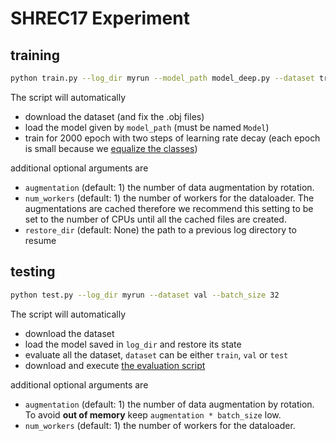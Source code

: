 # SHREC17 Experiment

## training
```bash
python train.py --log_dir myrun --model_path model_deep.py --dataset train --batch_size 32 --learning_rate 0.1 
```
The script will automatically 
- download the dataset (and fix the .obj files)
- load the model given by `model_path` (must be named `Model`)
- train for 2000 epoch with two steps of learning rate decay (each epoch is small because we [equalize the classes](https://github.com/mariogeiger/se3cnn/blob/master/se3cnn/util/dataset/shapes.py#L34-L60))

additional optional arguments are 
- `augmentation` (default: 1) the number of data augmentation by rotation.
- `num_workers` (default: 1) the number of workers for the dataloader. The augmentations are cached therefore we recommend this setting to be set to the number of CPUs until all the cached files are created.
- `restore_dir` (default: None) the path to a previous log directory to resume

## testing
```bash
python test.py --log_dir myrun --dataset val --batch_size 32
```
The script will automatically 
- download the dataset
- load the model saved in `log_dir` and restore its state
- evaluate all the dataset, `dataset` can be either `train`, `val` or `test`
- download and execute [the evaluation script](https://shapenet.cs.stanford.edu/shrec17/)

additional optional arguments are 
- `augmentation` (default: 1) the number of data augmentation by rotation. To avoid **out of memory** keep `augmentation * batch_size` low.
- `num_workers` (default: 1) the number of workers for the dataloader.
